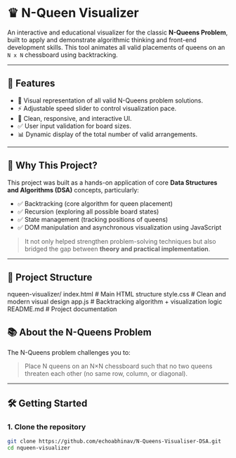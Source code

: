 # ♛ N-Queen Visualizer

An interactive and educational visualizer for the classic **N-Queens Problem**, built to apply and demonstrate algorithmic thinking and front-end development skills. This tool animates all valid placements of queens on an `N x N` chessboard using backtracking.

---

## 🚀 Features

- 🎯 Visual representation of all valid N-Queens problem solutions.
- ⚡ Adjustable speed slider to control visualization pace.
- 👑 Clean, responsive, and interactive UI.
- ✅ User input validation for board sizes.
- 📊 Dynamic display of the total number of valid arrangements.

---

## 🧠 Why This Project?

This project was built as a hands-on application of core **Data Structures and Algorithms (DSA)** concepts, particularly:

- ✅ Backtracking (core algorithm for queen placement)
- ✅ Recursion (exploring all possible board states)
- ✅ State management (tracking positions of queens)
- ✅ DOM manipulation and asynchronous visualization using JavaScript

> It not only helped strengthen problem-solving techniques but also bridged the gap between **theory and practical implementation**.

---

## 📂 Project Structure
nqueen-visualizer/
 index.html # Main HTML structure
 style.css # Clean and modern visual design
 app.js # Backtracking algorithm + visualization logic
 README.md # Project documentation



## 📚 About the N-Queens Problem

The N-Queens problem challenges you to:
> Place N queens on an N×N chessboard such that no two queens threaten each other (no same row, column, or diagonal).

---

## 🛠️ Getting Started

### 1. Clone the repository

```bash
git clone https://github.com/echoabhinav/N-Queens-Visualiser-DSA.git
cd nqueen-visualizer
